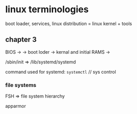 # linux terminologies

boot loader, services, 
linux distribution = linux kernel + tools


## chapter 3

BIOS -> -> boot loder -> kernal and initial RAMS ->  

/sbin/init  => /lib/systemd/systemd

command used for systemd: `systemctl`    // sys control


### file systems

FSH => file system hierarchy

apparmor
